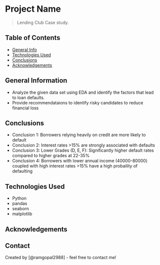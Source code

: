 # Project Name
> Lending Club Case study.


## Table of Contents
* [General Info](#general-information)
* [Technologies Used](#technologies-used)
* [Conclusions](#conclusions)
* [Acknowledgements](#acknowledgements)

<!-- You can include any other section that is pertinent to your problem -->

## General Information
- Analyze the given data set using EDA and identify the factors that lead to loan defaults.
- Provide recommendataions to identify risky candidates to reduce financial loss

<!-- You don't have to answer all the questions - just the ones relevant to your project. -->

## Conclusions
- Conclusion 1: Borrowers relying heavily on credit are more likely to default
- Conclusion 2: Interest rates >15% are strongly associated with defaults
- Conclusion 3: Lower Grades (D, E, F): Significantly higher default rates compared to higher grades at 22-35%
- Conclusion 4: Borrowers with lower annual income (40000-80000) coupled with high interest rates >15% have a high probaility of defaulting


<!-- You don't have to answer all the questions - just the ones relevant to your project. -->


## Technologies Used
- Python
- pandas
- seaborn
- matplotlib

<!-- As the libraries versions keep on changing, it is recommended to mention the version of library used in this project -->

## Acknowledgements



## Contact
Created by [@ramgopal2988] - feel free to contact me!


<!-- Optional -->
<!-- ## License -->
<!-- This project is open source and available under the [... License](). -->

<!-- You don't have to include all sections - just the one's relevant to your project -->